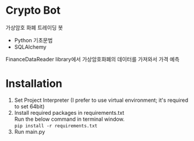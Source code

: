 # Crypto Bot

가상암호 화폐 트레이딩 봇

- Python 기초문법
- SQLAlchemy

FinanceDataReader library에서 가상암호화폐의 데이터를 가져와서 
가격 예측

# Installation
1. Set Project Interpreter (I prefer to use virtual environment; it's required to set 64bit)
2. Install required packages in requirements.txt  
   Run the below command in terminal window.  
    `pip install -r requirements.txt`
3. Run main.py 